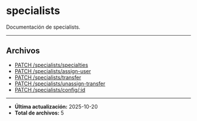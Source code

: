 # specialists

Documentación de specialists.

---

## Archivos

- [PATCH /specialists/specialties](./assign-specialties.md)
- [PATCH /specialists/assign-user](./assign-user.md)
- [PATCH /specialists/transfer](./transfer-patient.md)
- [PATCH /specialists/unassign-transfer](./unassign-user.md)
- [PATCH /specialists/config/:id](./upsert-settings.md)

---

- **Última actualización:** 2025-10-20  
- **Total de archivos:** 5
